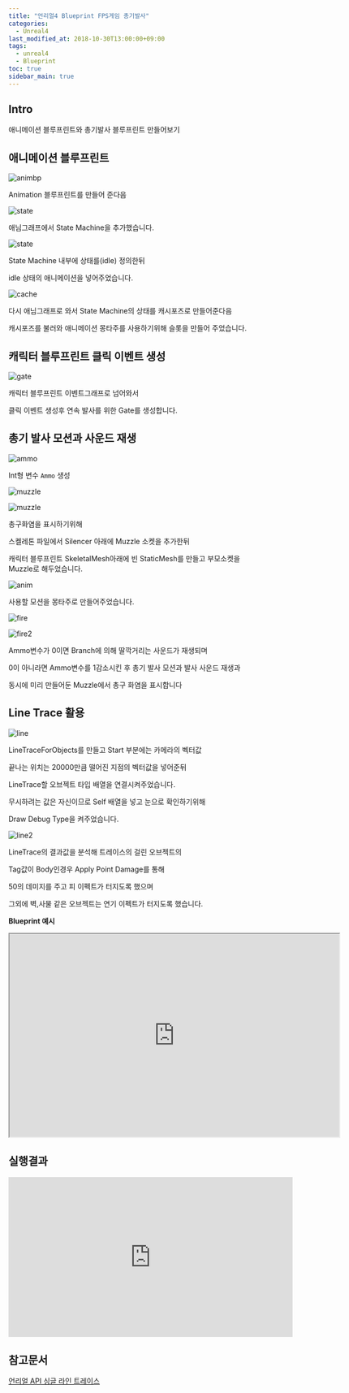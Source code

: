 ```yaml
---
title: "언리얼4 Blueprint FPS게임 총기발사"
categories: 
  - Unreal4
last_modified_at: 2018-10-30T13:00:00+09:00
tags: 
  - unreal4 
  - Blueprint
toc: true
sidebar_main: true
---
```


## Intro

애니메이션 블루프린트와 총기발사 블루프린트 만들어보기


## 애니메이션 블루프린트

![animbp](https://github.com/lesslate/lesslate.github.io/blob/master/assets/img/Unreal/Fire/bpanim.png?raw=true)

Animation 블루프린트를 만들어 준다음

![state](https://github.com/lesslate/lesslate.github.io/blob/master/assets/img/Unreal/Fire/state.png?raw=true)

애님그래프에서 State Machine을 추가했습니다.

![state](https://github.com/lesslate/lesslate.github.io/blob/master/assets/img/Unreal/Fire/anim.png?raw=true)

State Machine 내부에 상태를(idle) 정의한뒤

idle 상태의 애니메이션을 넣어주었습니다.

![cache](https://github.com/lesslate/lesslate.github.io/blob/master/assets/img/Unreal/Fire/cache.png?raw=true)

다시 애님그래프로 와서 State Machine의 상태를 캐시포즈로 만들어준다음

캐시포즈를 불러와 애니메이션 몽타주를 사용하기위해 슬롯을 만들어 주었습니다.




## 캐릭터 블루프린트 클릭 이벤트 생성

![gate](https://github.com/lesslate/lesslate.github.io/blob/master/assets/img/Unreal/Fire/rapid.png?raw=true)


캐릭터 블루프린트 이벤트그래프로 넘어와서

클릭 이벤트 생성후 연속 발사를 위한 Gate를 생성합니다.





## 총기 발사 모션과 사운드 재생

![ammo](https://github.com/lesslate/lesslate.github.io/blob/master/assets/img/Unreal/Fire/ammo.png?raw=true)

Int형 변수 ``Ammo`` 생성

![muzzle](https://github.com/lesslate/lesslate.github.io/blob/master/assets/img/Unreal/Fire/muzzle.png?raw=true)

![muzzle](https://github.com/lesslate/lesslate.github.io/blob/master/assets/img/Unreal/Fire/muzzle2.png?raw=true)

총구화염을 표시하기위해

스켈레톤 파일에서 Silencer 아래에 Muzzle 소켓을 추가한뒤

캐릭터 블루프린트 SkeletalMesh아래에 빈 StaticMesh를 만들고
부모소켓을 Muzzle로 해두었습니다.

![anim](https://github.com/lesslate/lesslate.github.io/blob/master/assets/img/Unreal/Fire/montage.png?raw=true)

사용할 모션을 몽타주로 만들어주었습니다.

![fire](https://github.com/lesslate/lesslate.github.io/blob/master/assets/img/Unreal/Fire/fire.png?raw=true)

![fire2](https://github.com/lesslate/lesslate.github.io/blob/master/assets/img/Unreal/Fire/fire2.png?raw=true)

Ammo변수가 0이면 Branch에 의해 딸깍거리는 사운드가 재생되며

0이 아니라면 Ammo변수를 1감소시킨 후 총기 발사 모션과 발사 사운드 재생과

동시에 미리 만들어둔 Muzzle에서 총구 화염을 표시합니다





## Line Trace 활용



![line](https://github.com/lesslate/lesslate.github.io/blob/master/assets/img/Unreal/Fire/linetrace.png?raw=true)

LineTraceForObjects를 만들고 Start 부분에는 카메라의 벡터값 

끝나는 위치는 20000만큼 떨어진 지점의 벡터값을 넣어준뒤

LineTrace할 오브젝트 타입 배열을 연결시켜주었습니다.

무시하려는 값은 자신이므로 Self 배열을 넣고 눈으로 확인하기위해

Draw Debug Type을 켜주었습니다.



![line2](https://github.com/lesslate/lesslate.github.io/blob/master/assets/img/Unreal/Fire/linetrace2.png?raw=true)

LineTrace의 결과값을 분석해 트레이스의 걸린 오브젝트의

Tag값이 Body인경우 Apply Point Damage를 통해

50의 데미지를 주고 피 이펙트가 터지도록 했으며 

그외에 벽,사물 같은 오브젝트는 연기 이펙트가 터지도록 했습니다.



**Blueprint 예시**

<iframe height="400" width="650" marginWidth="10" marginHeight="10" src="https://blueprintue.com/render/repnlw65" scrolling="no"></iframe>



## 실행결과

<iframe width="560" height="315" src="https://www.youtube.com/embed/qgFVhovFero" frameborder="0" allow="autoplay; encrypted-media" allowfullscreen></iframe>


## 참고문서

[언리얼 API 싱글 라인 트레이스](http://api.unrealengine.com/KOR/Engine/Physics/Tracing/HowTo/SingleLineTraceByObject/)